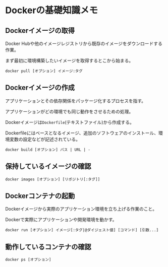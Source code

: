 # Dockerの基礎知識メモ

## Dockerイメージの取得

Docker Hubや他のイメージレジストリから既存のイメージをダウンロードする作業。

まず最初に環境構築したいイメージを取得するとこから始まる。

```
docker pull [オプション] イメージ:タグ
```

## Dockerイメージの作成

アプリケーションとその依存関係をパッケージ化するプロセスを指す。

アプリケーションがどの環境でも同じ動作をさせるための処理。

Dockerイメージは`Dockerfile`(テキストファイル)から作成する。

Dockerfileにはベースとなるイメージ、追加のソフトウェアのインストール、環境変数の設定などが記述されている。

```
docker build [オプション] パス | URL | -
```

## 保持しているイメージの確認

```
docker images [オプション] [リポジトリ[:タグ]]
```

## Dockerコンテナの起動

Dockerイメージから実際のアプリケーション環境を立ち上げる作業のこと。

Dockerで実際にアプリケーションや開発環境を動かす。

```
docker run [オプション] イメージ[:タグ|@ダイジェスト値] [コマンド] [引数...]
```

## 動作しているコンテナの確認

```
docker ps [オプション]
```

